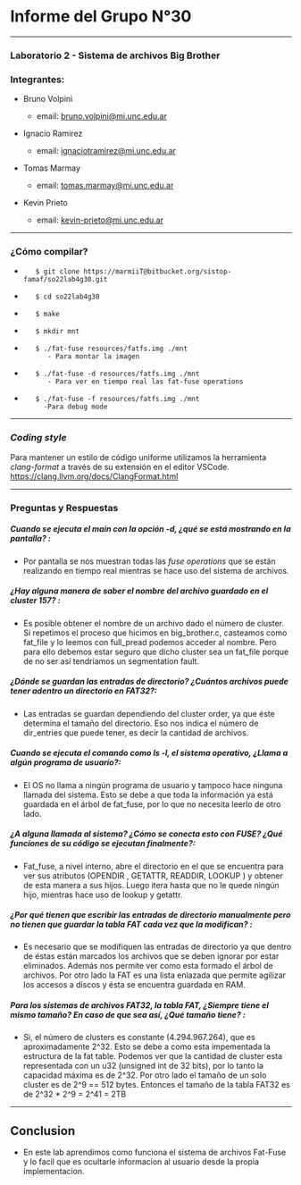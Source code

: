 # Informe del Grupo N°30

-----  

### Laboratorio 2 - Sistema de archivos Big Brother   

### Integrantes:  

- Bruno Volpini  
    - email: bruno.volpini@mi.unc.edu.ar  

- Ignacio Ramirez  
    - email: ignaciotramirez@mi.unc.edu.ar  

- Tomas Marmay  
    - email: tomas.marmay@mi.unc.edu.ar  

- Kevin Prieto  
    - email: kevin-prieto@mi.unc.edu.ar  

    
-----


### ¿Cómo compilar?

-        $ git clone https://marmiiT@bitbucket.org/sistop-famaf/so22lab4g30.git
-        $ cd so22lab4g30
-        $ make 
-        $ mkdir mnt 
-        $ ./fat-fuse resources/fatfs.img ./mnt
            - Para montar la imagen
-        $ ./fat-fuse -d resources/fatfs.img ./mnt
            - Para ver en tiempo real las fat-fuse operations
-        $ ./fat-fuse -f resources/fatfs.img ./mnt
           -Para debug mode

-----

### *Coding style*

Para mantener un estilo de código uniforme utilizamos la herramienta *clang-format* a través de su extensión en el editor VSCode.
https://clang.llvm.org/docs/ClangFormat.html

-----

### Preguntas y Respuestas

##### Cuando se ejecuta el main con la opción -d, ¿qué se está mostrando en la pantalla? :
- Por pantalla se nos muestran todas las *fuse operations* que se están realizando en tiempo real mientras se hace uso del sistema de archivos.

##### ¿Hay alguna manera de saber el nombre del archivo guardado en el cluster 157? :
- Es posible obtener el nombre de un archivo dado el número de cluster. Si repetimos el proceso que hicimos en big_brother.c, casteamos como fat_file y lo leemos con full_pread podemos acceder al nombre. Pero para ello debemos estar seguro que dicho cluster sea un fat_file porque de no ser así tendríamos un segmentation fault.


##### ¿Dónde se guardan las entradas de directorio? ¿Cuántos archivos puede tener adentro un directorio en FAT32?:
- Las entradas se guardan dependiendo del cluster order, ya que éste determina el tamaño del directorio. Eso nos indica el número de dir_entries que puede tener, es decir la cantidad de archivos.


##### Cuando se ejecuta el comando como ls -l, el sistema operativo, ¿Llama a algún programa de usuario?: 
- El OS no llama a ningún programa de usuario y tampoco hace ninguna llamada del sistema. Esto se debe a que toda la información ya está guardada en el árbol de fat_fuse, por lo que no necesita leerlo de otro lado. 
    
##### ¿A alguna llamada al sistema? ¿Cómo se conecta esto con FUSE? ¿Qué funciones de su código se ejecutan finalmente?:

- Fat_fuse, a nivel interno, abre el directorio en el que se encuentra para ver sus atributos (OPENDIR , GETATTR, READDIR, LOOKUP ) y obtener de esta manera a sus hijos. Luego itera hasta que no le quede ningún hijo, mientras hace uso de lookup y getattr.


##### ¿Por qué tienen que escribir las entradas de directorio manualmente pero no tienen que guardar la tabla FAT cada vez que la modifican? :
- Es necesario que se modifiquen las entradas de directorio ya que dentro de éstas están marcados los archivos que se deben ignorar por estar eliminados. Además nos permite ver como esta formado el árbol de archivos. Por otro lado la FAT es una lista enlazada que permite agilizar los accesos a discos y ésta se encuentra guardada en RAM.

##### Para los sistemas de archivos FAT32, la tabla FAT, ¿Siempre tiene el mismo tamaño? En caso de que sea así, ¿Qué tamaño tiene? :  
- Si, el número de clusters es constante (4.294.967.264), que es aproximadamente 2^32. Esto se debe a como esta impementada la estructura de la fat table. Podemos ver que la cantidad de cluster esta representada con un u32 (unsigned int de 32 bits), por lo tanto la capacidad máxima es de 2^32. Por otro lado el tamaño de un solo cluster es de 2^9 == 512 bytes. 
    Entonces el tamaño de la tabla FAT32 es de 2^32 * 2^9 = 2^41 = 2TB 
    
-----

## Conclusion

- En este lab aprendimos como funciona el sistema de archivos Fat-Fuse y lo facil que es ocultarle informacion al usuario desde la propia implementacion. 